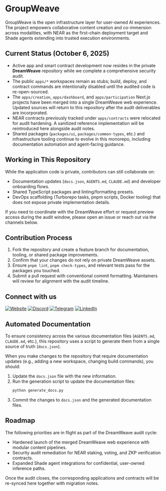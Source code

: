 # GroupWeave

GroupWeave is the open infrastructure layer for user-owned AI experiences. The project empowers collaborative content creation and co-immersion across modalities, with NEAR as the first-chain deployment target and Shade agents extending into trusted execution environments.

## Current Status (October 6, 2025)

- Active app and smart contract development now resides in the private **DreamWeave** repository while we complete a comprehensive security audit.
- The public `apps/*` workspaces remain as stubs; build, deploy, and contract commands are intentionally disabled until the audited code is re-open-sourced.
- The `apps/creation`, `apps/dashboard`, and `apps/participation` Next.js projects have been merged into a single DreamWeave web experience. Updated sources will return to this repository after the audit deliverables are incorporated.
- NEAR contracts previously tracked under `apps/contracts` were relocated for audit hardening. A sanitized reference implementation will be reintroduced here alongside audit notes.
- Shared packages (`packages/ui`, `packages/common-types`, etc.) and infrastructure tooling continue to evolve in this monorepo, including documentation automation and agent-facing guidance.

## Working in This Repository

While the application code is private, contributors can still collaborate on:

- Documentation updates (`docs.json`, `AGENTS.md`, `CLAUDE.md`) and developer onboarding flows.
- Shared TypeScript packages and linting/formatting presets.
- DevOps scaffolding (Turborepo tasks, pnpm scripts, Docker tooling) that does not expose private implementation details.

If you need to coordinate with the DreamWeave effort or request preview access during the audit window, please open an issue or reach out via the channels below.

## Contribution Process

1. Fork the repository and create a feature branch for documentation, tooling, or shared package improvements.
2. Confirm that your changes do not rely on private DreamWeave assets.
3. Ensure `pnpm lint`, `pnpm check-types`, and relevant tests pass for the packages you touched.
4. Submit a pull request with conventional commit formatting. Maintainers will review for alignment with the audit timeline.

## Connect with us
[![Website](https://readmecodegen.vercel.app/api/social-icon?name=Link)](https://www.torus-automations.xyz/)
[![Discord](https://readmecodegen.vercel.app/api/social-icon?name=Discord)](https://discord.gg/wgN9HhUM)
[![Telegram](https://readmecodegen.vercel.app/api/social-icon?name=Telegram)](https://t.me/torusautomations)
[![LinkedIn](https://readmecodegen.vercel.app/api/social-icon?name=LinkedIn)](https://www.linkedin.com/in/company/torus-automations/)

## Automated Documentation

To ensure consistency across the various documentation files (`AGENTS.md`, `CLAUDE.md`, etc.), this repository uses a script to generate them from a single source of truth (`docs.json`).

When you make changes to the repository that require documentation updates (e.g., adding a new workspace, changing build commands), you should:
1.  Update the `docs.json` file with the new information.
2.  Run the generation script to update the documentation files:
    ```bash
    python generate_docs.py
    ```
3.  Commit the changes to `docs.json` and the generated documentation files.

## Roadmap

The following priorities are in flight as part of the DreamWeave audit cycle:

- Hardened launch of the merged DreamWeave web experience with modular content pipelines.
- Security audit remediation for NEAR staking, voting, and ZKP verification contracts.
- Expanded Shade agent integrations for confidential, user-owned inference paths.

Once the audit closes, the corresponding applications and contracts will be re-synced here together with migration notes.
